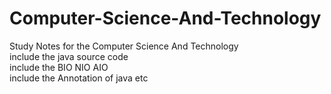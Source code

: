 # Computer-Science-And-Technology
Study Notes for the Computer Science And Technology  
include the java source code  
include the BIO NIO AIO  
include the Annotation of java etc

